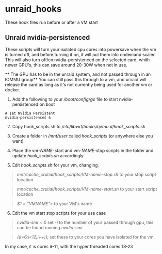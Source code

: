 # unraid_hooks

These hook files run before or after a VM start

## Unraid nvidia-persistenced
These scripts will turn your isolated cpu cores into powersave when the vm is turned off, and before turning it on, it will put them into ondemand scaler.  This will also turn off/on nvidia-persistenced on the selected card, whith newer GPU's, this can save around 20-30W when not in use.

** The GPU has to be in the unraid system, and not passed through in an IOMMU group**
You can still pass this through to a vm, and unraid will release the card as long as it's not currently being used for another vm or docker.

1. Add the following to your */boot/config/go* file to start nvidia-persistenced on boot
```
# set Nvidia Persistent
nvidia-persistenced &
```

2. Copy hook_scripts.sh to */etc/libvirt/hooks/qemu.d/hook_scripts.sh*

3. Create a folder in */mnt/user* called *hook_scripts* (or anywhere else you want)

4. Place the vm-*NAME*-start and vm-*NAME*-stop scripts in the folder and update *hook_scripts.sh* accordingly

5. Edit *hook_scripts.sh* for your vm, changing;

> *mnt/cache_crutial/hook_scripts/VM-name-stop.sh* to your stop script location

> *mnt/cache_crutial/hook_scripts/VM-name-start.sh* to your start script location

> *$1 = "VMNAME">* to your VM's name


6. Edit the vm start stop scripts for your use case

>*nvidia-smi -i 0* set *-i* to the number of your passed through gpu, this can be found running *nvidia-smi*

>*((i=6;i<12;i++));* set these to your cores you have isolated for the vm.

In my case, it is cores 6-11, with the hyper threaded cores 18-23




